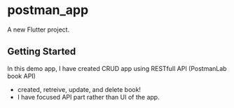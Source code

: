 # postman_app

A new Flutter project.

## Getting Started

In this demo app, I have created CRUD app using RESTfull API (PostmanLab book API)
- created, retreive, update, and delete book! 
- I have focused API part rather than UI of the app.




